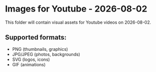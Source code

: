 # Images for Youtube - 2026-08-02

This folder will contain visual assets for Youtube videos on 2026-08-02.

## Supported formats:
- PNG (thumbnails, graphics)
- JPG/JPEG (photos, backgrounds)
- SVG (logos, icons)
- GIF (animations)
